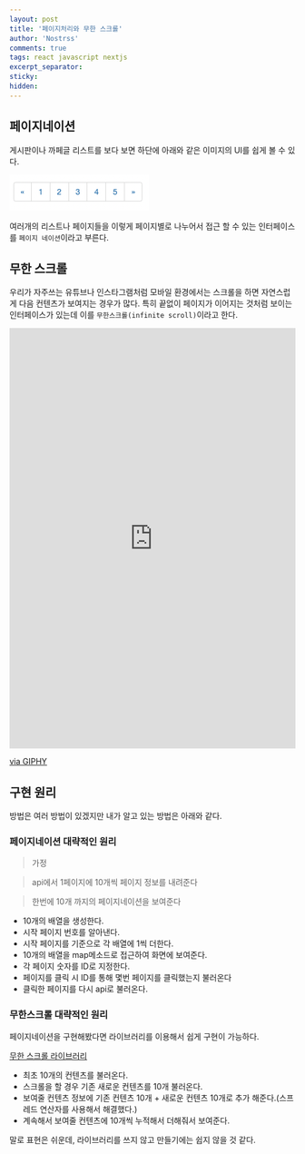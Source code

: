 ```yaml
---
layout: post
title: '페이지처리와 무한 스크롤'
author: 'Nostrss'
comments: true
tags: react javascript nextjs
excerpt_separator:
sticky:
hidden:
---
```


## 페이지네이션

게시판이나 까페글 리스트를 보다 보면 하단에 아래와 같은 이미지의 UI를 쉽게 볼 수 있다.

![image with caption](../assets/image/%EC%8A%A4%ED%81%AC%EB%A6%B0%EC%83%B7%202022-04-01%20%EC%98%A4%ED%9B%84%203.24.22.png '아토믹 패턴 폴더구조 예시')

여러개의 리스트나 페이지들을 이렇게 페이지별로 나누어서 접근 할 수 있는 인터페이스를 `페이지 네이션`이라고 부른다.

## 무한 스크롤

우리가 자주쓰는 유튜브나 인스타그램처럼 모바일 환경에서는 스크롤을 하면 자연스럽게 다음 컨텐츠가 보여지는 경우가 많다. 특히 끝없이 페이지가 이어지는 것처럼 보이는 인터페이스가 있는데 이를 `무한스크롤(infinite scroll)`이라고 한다.

<div style="width:100%;height:0;padding-bottom:147%;position:relative;"><iframe src="https://giphy.com/embed/63I6FXZTXks2A" width="100%" height="100%" style="position:absolute" frameBorder="0" class="giphy-embed" allowFullScreen></iframe></div><p><a href="https://giphy.com/gifs/transparent-63I6FXZTXks2A">via GIPHY</a></p>

## 구현 원리

방법은 여러 방법이 있겠지만 내가 알고 있는 방법은 아래와 같다.

### 페이지네이션 대략적인 원리

> 가정


> api에서 1페이지에 10개씩 페이지 정보를 내려준다

> 한번에 10개 까지의 페이지네이션을 보여준다


- 10개의 배열을 생성한다.
- 시작 페이지 번호를 알아낸다.
- 시작 페이지를 기준으로 각 배열에 1씩 더한다.
- 10개의 배열을 map메소드로 접근하여 화면에 보여준다.
- 각 페이지 숫자를 ID로 지정한다.
- 페이지를 클릭 시 ID를 통해 몇번 페이지를 클릭했는지 불러온다
- 클릭한 페이지를 다시 api로 불러온다.


### 무한스크롤 대략적인 원리

페이지네이션을 구현해봤다면 라이브러리를 이용해서 쉽게 구현이 가능하다.

[무한 스크롤 라이브러리](https://www.npmjs.com/package/react-infinite-scroller)

- 최초 10개의 컨텐츠를 불러온다.
- 스크롤을 할 경우 기존 새로운 컨텐츠를 10개 불러온다.
- 보여줄 컨텐츠 정보에 기존 컨텐츠 10개 + 새로운 컨텐츠 10개로 추가 해준다.(스프레드 연산자를 사용해서 해결했다.)
- 계속해서 보여줄 컨텐츠에 10개씩 누적해서 더해줘서 보여준다.

말로 표현은 쉬운데, 라이브러리를 쓰지 않고 만들기에는 쉽지 않을 것 같다.







